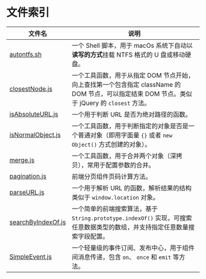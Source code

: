 # 文件索引

<table>
    <thead>
        <tr>
            <th>文件名</th>
            <th>说明</th>
        </tr>
    </thead>
    <tbody>
        <tr>
            <td><a href="autontfs.sh">autontfs.sh</a></td>
            <td>一个 Shell 脚本，用于 macOs 系统下自动以<b>读写的方式</b>挂载 NTFS 格式的 U 盘或移动硬盘。</td>
        </tr>
        <tr>
            <td><a href="closestNode.js">closestNode.js</a></td>
            <td>一个工具函数，用于从指定 DOM 节点开始，向上查找第一个包含指定 className 的 DOM 节点，可以指定结束 DOM 节点。类似于 jQuery 的 <code>closest</code> 方法。</td>
        </tr>
        <tr>
            <td><a href="isAbsoluteURL.js">isAbsoluteURL.js</a></td>
            <td>一个用于判断 URL 是否为绝对路径的函数。</td>
        </tr>
        <tr>
            <td><a href="isNormalObject.js"> isNormalObject.js</a></td>
            <td>一个工具函数，用于判断指定的对象是否是一个普通对象（即用字面量
                <code>{}</code> 或者 <code>new Object()</code> 
                方式创建的对象）。</td>
        </tr>
        <tr>
            <td><a href="merge.js">merge.js</a></td>
            <td>一个工具函数，用于合并两个对象（深拷贝），常用于配置参数的合并。</td>
        </tr>
        <tr>
            <td><a href="pagination.js">pagination.js</a></td>
            <td>前端分页组件页码计算方法。</td>
        </tr>
        <tr>
            <td><a href="parseURL.js">parseURL.js</a></td>
            <td>
                一个用于解析 URL 的函数，解析结果的结构类似于
                <code>window.location</code> 对象。
            </td>
        </tr>
        <tr>
            <td><a href="searchByIndexOf.js">searchByIndexOf.js</a></td>
            <td>
                一个简单的前端搜索算法，基于 <code>String.prototype.indexOf()</code>
                实现，可搜索任意数据类型的数组，并支持指定任意数量搜索字段配置。
            </td>
        </tr>
        <tr>
            <td><a href="SimpleEvent.js">SimpleEvent.js</a></td>
            <td>
                一个轻量级的事件订阅、发布中心，用于组件间消息传递，包含
                <code>on</code>、 <code>once</code> 和 <code>emit</code>
                等方法。
            </td>
        </tr>
    </tbody>
</table>
